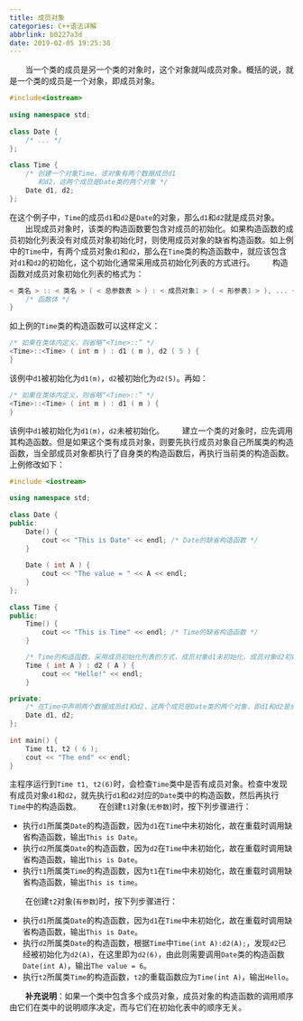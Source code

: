 ```yaml
---
title: 成员对象
categories: C++语法详解
abbrlink: b0227a3d
date: 2019-02-05 19:25:38
---
```

&emsp;&emsp;当一个类的成员是另一个类的对象时，这个对象就叫成员对象。概括的说，就是一个类的成员是一个对象，即成员对象。<!--more-->

``` cpp
#include<iostream>
​
using namespace std;
​
class Date {
    /* ... */
};
​
class Time {
    /* 创建一个对象Time，该对象有两个数据成员d1
       和d2，这两个成员是Date类的两个对象 */
    Date d1, d2;
};
```

在这个例子中，`Time`的成员`d1`和`d2`是`Date`的对象，那么`d1`和`d2`就是成员对象。
&emsp;&emsp;出现成员对象时，该类的构造函数要包含对成员的初始化。如果构造函数的成员初始化列表没有对成员对象初始化时，则使用成员对象的缺省构造函数。如上例中的`Time`中，有两个成员对象`d1`和`d2`，那么在`Time`类的构造函数中，就应该包含对`d1`和`d2`的初始化，这个初始化通常采用成员初始化列表的方式进行。
&emsp;&emsp;构造函数对成员对象初始化列表的格式为：

``` cpp
< 类名 > :: < 类名 > ( < 总参数表 > ) : < 成员对象1 > ( < 形参表1 > ), ... {
    /* 函数体 */
}
```

如上例的`Time`类的构造函数可以这样定义：

``` cpp
/* 如果在类体内定义，则省略“<Time>::” */
<Time>::<Time> ( int m ) : d1 ( m ), d2 ( 5 ) {
}
```

该例中`d1`被初始化为`d1(m)`，`d2`被初始化为`d2(5)`。再如：

``` cpp
/* 如果在类体内定义，则省略“<Time>::” */
<Time>::<Time> ( int m ) : d1 ( m ) {
}
```

该例中`d1`被初始化为`d1(m)`，`d2`未被初始化。
&emsp;&emsp;建立一个类的对象时，应先调用其构造函数。但是如果这个类有成员对象，则要先执行成员对象自己所属类的构造函数，当全部成员对象都执行了自身类的构造函数后，再执行当前类的构造函数。上例修改如下：

``` cpp
#include <iostream>
​
using namespace std;
​
class Date {
public:
    Date() {
        cout << "This is Date" << endl; /* Date的缺省构造函数 */
    }
​
    Date ( int A ) {
        cout << "The value = " << A << endl;
    }
};
​
class Time {
public:
    Time() {
        cout << "This is Time" << endl; /* Time的缺省构造函数 */
    }

    /* Time的构造函数。采用成员初始化列表的方式，成员对象d1未初始化，成员对象d2初始化为A */
    Time ( int A ) : d2 ( A ) {
        cout << "Hello!" << endl;
    }

private:
    /* 在Time中声明两个数据成员d1和d2，这两个成员是Date类的两个对象，即d1和d2是成员对象 */
    Date d1, d2;
};
​
int main() {
    Time t1, t2 ( 6 );
    cout << "The end" << endl;
}
```

主程序运行到`Time t1, t2(6)`时，会检查`Time`类中是否有成员对象。检查中发现有成员对象`d1`和`d2`，就先执行`d1`和`d2`对应的`Date`类中的构造函数，然后再执行`Time`中的构造函数。
&emsp;&emsp;在创建`t1`对象(`无参数`)时，按下列步骤进行：

- 执行`d1`所属类`Date`的构造函数，因为`d1`在`Time`中未初始化，故在重载时调用缺省构造函数，输出`This is Date`。
- 执行`d2`所属类`Date`的构造函数，因为`d2`在`Time`中未初始化，故在重载时调用缺省构造函数，输出`This is Date`。
- 执行`t1`所属类`Time`的构造函数，因为`t1`在`Time`中未初始化，故在重载时调用缺省构造函数，输出`This is time`。

&emsp;&emsp;在创建`t2`对象(`有参数`)时，按下列步骤进行：

- 执行`d1`所属类`Date`的构造函数，因为`d1`在`Time`中未初始化，故在重载时调用缺省构造函数，输出`This is Date`。
- 执行`d2`所属类`Date`的构造函数，根据`Time`中`Time(int A):d2(A);`，发现`d2`已经被初始化为`d2(A)`，在这里即为`d2(6)`，由此则需要调用`Date`类的构造函数`Date(int A)`，输出`The value = 6`。
- 执行`t2`所属类`Time`的构造函数，`t2`的重载函数应为`Time(int A)`，输出`Hello`。

&emsp;&emsp;**补充说明**：如果一个类中包含多个成员对象，成员对象的构造函数的调用顺序由它们在类中的说明顺序决定，而与它们在初始化表中的顺序无关。
